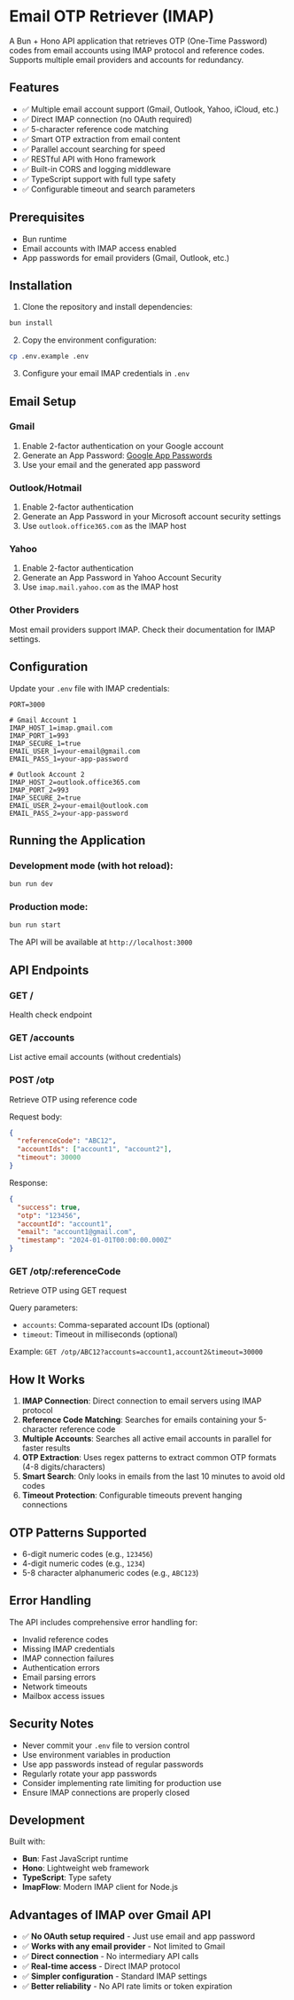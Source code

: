 # Email OTP Retriever (IMAP)

A Bun + Hono API application that retrieves OTP (One-Time Password) codes from email accounts using IMAP protocol and reference codes. Supports multiple email providers and accounts for redundancy.

## Features

- ✅ Multiple email account support (Gmail, Outlook, Yahoo, iCloud, etc.)
- ✅ Direct IMAP connection (no OAuth required)
- ✅ 5-character reference code matching
- ✅ Smart OTP extraction from email content
- ✅ Parallel account searching for speed
- ✅ RESTful API with Hono framework
- ✅ Built-in CORS and logging middleware
- ✅ TypeScript support with full type safety
- ✅ Configurable timeout and search parameters

## Prerequisites

- Bun runtime
- Email accounts with IMAP access enabled
- App passwords for email providers (Gmail, Outlook, etc.)

## Installation

1. Clone the repository and install dependencies:
```bash
bun install
```

2. Copy the environment configuration:
```bash
cp .env.example .env
```

3. Configure your email IMAP credentials in `.env`

## Email Setup

### Gmail
1. Enable 2-factor authentication on your Google account
2. Generate an App Password: [Google App Passwords](https://myaccount.google.com/apppasswords)
3. Use your email and the generated app password

### Outlook/Hotmail
1. Enable 2-factor authentication
2. Generate an App Password in your Microsoft account security settings
3. Use `outlook.office365.com` as the IMAP host

### Yahoo
1. Enable 2-factor authentication
2. Generate an App Password in Yahoo Account Security
3. Use `imap.mail.yahoo.com` as the IMAP host

### Other Providers
Most email providers support IMAP. Check their documentation for IMAP settings.

## Configuration

Update your `.env` file with IMAP credentials:

```env
PORT=3000

# Gmail Account 1
IMAP_HOST_1=imap.gmail.com
IMAP_PORT_1=993
IMAP_SECURE_1=true
EMAIL_USER_1=your-email@gmail.com
EMAIL_PASS_1=your-app-password

# Outlook Account 2
IMAP_HOST_2=outlook.office365.com
IMAP_PORT_2=993
IMAP_SECURE_2=true
EMAIL_USER_2=your-email@outlook.com
EMAIL_PASS_2=your-app-password
```

## Running the Application

### Development mode (with hot reload):
```bash
bun run dev
```

### Production mode:
```bash
bun run start
```

The API will be available at `http://localhost:3000`

## API Endpoints

### GET /
Health check endpoint

### GET /accounts
List active email accounts (without credentials)

### POST /otp
Retrieve OTP using reference code

Request body:
```json
{
  "referenceCode": "ABC12",
  "accountIds": ["account1", "account2"],
  "timeout": 30000
}
```

Response:
```json
{
  "success": true,
  "otp": "123456",
  "accountId": "account1",
  "email": "account1@gmail.com",
  "timestamp": "2024-01-01T00:00:00.000Z"
}
```

### GET /otp/:referenceCode
Retrieve OTP using GET request

Query parameters:
- `accounts`: Comma-separated account IDs (optional)
- `timeout`: Timeout in milliseconds (optional)

Example: `GET /otp/ABC12?accounts=account1,account2&timeout=30000`

## How It Works

1. **IMAP Connection**: Direct connection to email servers using IMAP protocol
2. **Reference Code Matching**: Searches for emails containing your 5-character reference code
3. **Multiple Accounts**: Searches all active email accounts in parallel for faster results
4. **OTP Extraction**: Uses regex patterns to extract common OTP formats (4-8 digits/characters)
5. **Smart Search**: Only looks in emails from the last 10 minutes to avoid old codes
6. **Timeout Protection**: Configurable timeouts prevent hanging connections

## OTP Patterns Supported

- 6-digit numeric codes (e.g., `123456`)
- 4-digit numeric codes (e.g., `1234`)
- 5-8 character alphanumeric codes (e.g., `ABC123`)

## Error Handling

The API includes comprehensive error handling for:
- Invalid reference codes
- Missing IMAP credentials
- IMAP connection failures
- Authentication errors
- Email parsing errors
- Network timeouts
- Mailbox access issues

## Security Notes

- Never commit your `.env` file to version control
- Use environment variables in production
- Use app passwords instead of regular passwords
- Regularly rotate your app passwords
- Consider implementing rate limiting for production use
- Ensure IMAP connections are properly closed

## Development

Built with:
- **Bun**: Fast JavaScript runtime
- **Hono**: Lightweight web framework  
- **TypeScript**: Type safety
- **ImapFlow**: Modern IMAP client for Node.js

## Advantages of IMAP over Gmail API

- ✅ **No OAuth setup required** - Just use email and app password
- ✅ **Works with any email provider** - Not limited to Gmail
- ✅ **Direct connection** - No intermediary API calls
- ✅ **Real-time access** - Direct IMAP protocol
- ✅ **Simpler configuration** - Standard IMAP settings
- ✅ **Better reliability** - No API rate limits or token expiration